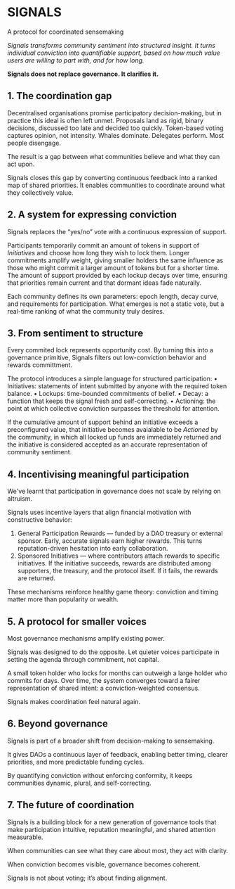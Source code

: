 # SIGNALS

A protocol for coordinated sensemaking

_Signals transforms community sentiment into structured insight. It turns individual conviction into quantifiable support, based on how much value users are willing to part with, and for how long._

__Signals does not replace governance. It clarifies it.__

## 1. The coordination gap

Decentralised organisations promise participatory decision-making, but in practice this ideal is often left unmet.
Proposals land as rigid, binary decisions, discussed too late and decided too quickly. Token-based voting captures opinion, not intensity. Whales dominate. Delegates perform. Most people disengage.

The result is a gap between what communities believe and what they can act upon.

Signals closes this gap by converting continuous feedback into a ranked map of shared priorities. It enables communities to coordinate around what they collectively value.

## 2. A system for expressing conviction

Signals replaces the “yes/no” vote with a continuous expression of support.

Participants temporarily commit an amount of tokens in support of _Initiatives_ and choose how long they wish to lock them. Longer commitments amplify weight, giving smaller holders the same influence as those who might commit a larger amount of tokens but for a shorter time. The amount of support provided by each lockup decays over time, ensuring that priorities remain current and that dormant ideas fade naturally.

Each community defines its own parameters: epoch length, decay curve, and requirements for participation. What emerges is not a static vote, but a real-time ranking of what the community truly desires.

## 3. From sentiment to structure

Every commited lock represents opportunity cost. By turning this into a governance primitive, Signals filters out low-conviction behavior and rewards committment.

The protocol introduces a simple language for structured participation:
 • Initiatives: statements of intent submitted by anyone with the required token balance.
 • Lockups: time-bounded commitments of belief.
 • Decay: a function that keeps the signal fresh and self-correcting.
 • Actioning: the point at which collective conviction surpasses the threshold for attention.

If the cumulative amount of support behind an initiative exceeds a preconfigured value, that initiative becomes avaialable to be _Actioned_ by the community, in which all locked up funds are immediately returned and the initiative is considered accepted as an accurate representation of community sentiment.

## 4. Incentivising meaningful participation

We've learnt that participation in governance does not scale by relying on altruism.

Signals uses incentive layers that align financial motivation with constructive behavior:

 1. General Participation Rewards — funded by a DAO treasury or external sponsor.
Early, accurate signals earn higher rewards.
This turns reputation-driven hesitation into early collaboration.
 2. Sponsored Initiatives — where contributors attach rewards to specific initiatives.
If the initiative succeeds, rewards are distributed among supporters, the treasury, and the protocol itself.
If it fails, the rewards are returned.

These mechanisms reinforce healthy game theory: conviction and timing matter more than popularity or wealth.

## 5. A protocol for smaller voices

Most governance mechanisms amplify existing power.

Signals was designed to do the opposite. Let quieter voices participate in setting the agenda through commitment, not capital.

A small token holder who locks for months can outweigh a large holder who commits for days. Over time, the system converges toward a fairer representation of shared intent: a conviction-weighted consensus.

Signals makes coordination feel natural again.

## 6. Beyond governance

Signals is part of a broader shift from decision-making to sensemaking.

It gives DAOs a continuous layer of feedback, enabling better timing, clearer priorities, and more predictable funding cycles.

By quantifying conviction without enforcing conformity, it keeps communities dynamic, plural, and self-correcting.

## 7. The future of coordination

Signals is a building block for a new generation of governance tools that make participation intuitive, reputation meaningful, and shared attention measurable.

When communities can see what they care about most, they act with clarity.

When conviction becomes visible, governance becomes coherent.

Signals is not about voting; it’s about finding alignment.
